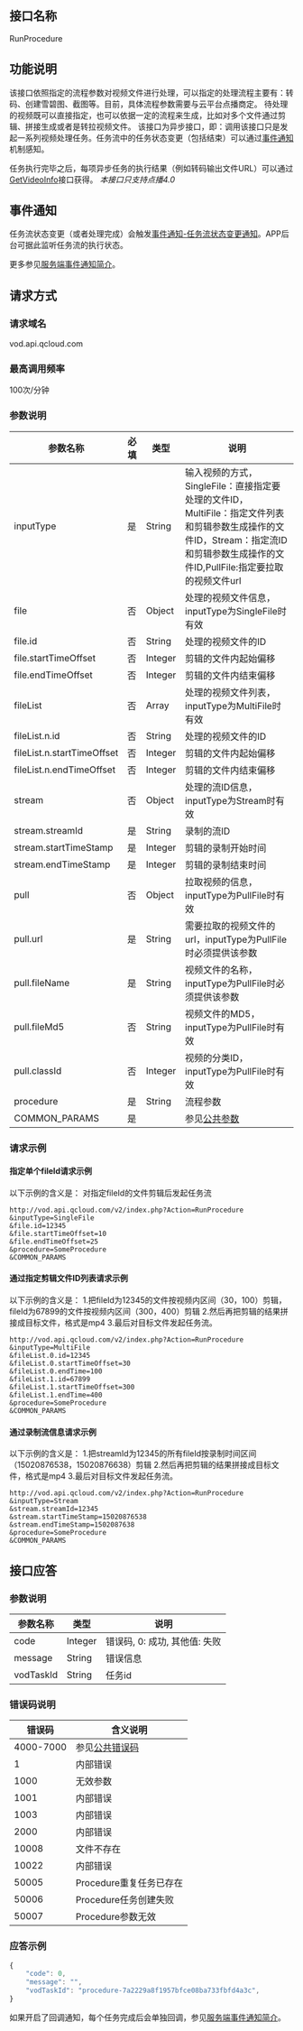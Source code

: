 ## 接口名称
RunProcedure

## 功能说明
该接口依照指定的流程参数对视频文件进行处理，可以指定的处理流程主要有：转码、创建雪碧图、截图等。目前，具体流程参数需要与云平台点播商定。
待处理的视频既可以直接指定，也可以依据一定的流程来生成，比如对多个文件通过剪辑、拼接生成或者是转拉视频文件。
该接口为异步接口，即：调用该接口只是发起一系列视频处理任务。任务流中的任务状态变更（包括结束）可以通过[事件通知](#.E4.BA.8B.E4.BB.B6.E9.80.9A.E7.9F.A5)机制感知。

任务执行完毕之后，每项异步任务的执行结果（例如转码输出文件URL）可以通过[GetVideoInfo](/document/product/266/8586)接口获得。
*本接口只支持点播4.0*

## 事件通知

任务流状态变更（或者处理完成）会触发[事件通知-任务流状态变更通知](/document/product/266/9636)。APP后台可据此监听任务流的执行状态。

更多参见[服务端事件通知简介](/document/product/266/7829)。

## 请求方式

### 请求域名
vod.api.qcloud.com

### 最高调用频率
100次/分钟

### 参数说明
| 参数名称 | 必填 | 类型 | 说明 |
|---------|---------|---------|---------|
| inputType | 是 | String | 输入视频的方式，SingleFile：直接指定要处理的文件ID，MultiFile：指定文件列表和剪辑参数生成操作的文件ID，Stream：指定流ID和剪辑参数生成操作的文件ID,PullFile:指定要拉取的视频文件url|
| file | 否 | Object | 处理的视频文件信息，inputType为SingleFile时有效 |
| file.id | 否 | String | 处理的视频文件的ID |
| file.startTimeOffset | 否 | Integer | 剪辑的文件内起始偏移 |
| file.endTimeOffset | 否 | Integer | 剪辑的文件内结束偏移 |
| fileList | 否 | Array | 处理的视频文件列表，inputType为MultiFile时有效 |
| fileList.n.id | 否 | String | 处理的视频文件的ID |
| fileList.n.startTimeOffset | 否 | Integer | 剪辑的文件内起始偏移 |
| fileList.n.endTimeOffset | 否 | Integer | 剪辑的文件内结束偏移 |
| stream | 否 | Object | 处理的流ID信息，inputType为Stream时有效 |
| stream.streamId | 是 | String | 录制的流ID |
| stream.startTimeStamp | 是 | Integer | 剪辑的录制开始时间 |
| stream.endTimeStamp | 是 | Integer | 剪辑的录制结束时间 |
| pull | 否 | Object | 拉取视频的信息，inputType为PullFile时有效 |
| pull.url | 是 | String | 需要拉取的视频文件的url，inputType为PullFile时必须提供该参数 |
| pull.fileName | 是 | String | 视频文件的名称，inputType为PullFile时必须提供该参数 |
| pull.fileMd5 | 否 | String | 视频文件的MD5，inputType为PullFile时有效 |
| pull.classId | 否 | Integer | 视频的分类ID，inputType为PullFile时有效 |
| procedure | 是 | String | 流程参数 |
| COMMON_PARAMS | 是 |  | 参见[公共参数](/document/api/213/6976) |

### 请求示例

#### 指定单个fileId请求示例
以下示例的含义是：
对指定fileId的文件剪辑后发起任务流

```
http://vod.api.qcloud.com/v2/index.php?Action=RunProcedure
&inputType=SingleFile
&file.id=12345
&file.startTimeOffset=10
&file.endTimeOffset=25
&procedure=SomeProcedure
&COMMON_PARAMS
```

#### 通过指定剪辑文件ID列表请求示例
以下示例的含义是：
1.把fileId为12345的文件按视频内区间（30，100）剪辑，fileId为67899的文件按视频内区间（300，400）剪辑
2.然后再把剪辑的结果拼接成目标文件，格式是mp4
3.最后对目标文件发起任务流。

```
http://vod.api.qcloud.com/v2/index.php?Action=RunProcedure
&inputType=MultiFile
&fileList.0.id=12345
&fileList.0.startTimeOffset=30
&fileList.0.endTime=100
&fileList.1.id=67899
&fileList.1.startTimeOffset=300
&fileList.1.endTime=400
&procedure=SomeProcedure
&COMMON_PARAMS
```

#### 通过录制流信息请求示例
以下示例的含义是：
1.把streamId为12345的所有fileId按录制时间区间（15020876538，15020876638）剪辑
2.然后再把剪辑的结果拼接成目标文件，格式是mp4
3.最后对目标文件发起任务流。

```
http://vod.api.qcloud.com/v2/index.php?Action=RunProcedure
&inputType=Stream
&stream.streamId=12345
&stream.startTimeStamp=15020876538
&stream.endTimeStamp=1502087638
&procedure=SomeProcedure
&COMMON_PARAMS
```

## 接口应答

### 参数说明
| 参数名称 | 类型 | 说明 |
|---------|---------|---------|
| code | Integer | 错误码, 0: 成功, 其他值: 失败 |
| message | String | 错误信息 |
| vodTaskId | String | 任务id |

### 错误码说明
| 错误码 | 含义说明|
|---------|---------|
| 4000-7000 | 参见[公共错误码](/document/product/266/7783)  |
| 1 | 内部错误  |
| 1000 | 无效参数  |
| 1001 | 内部错误  |
| 1003 | 内部错误  |
| 2000 | 内部错误  |
| 10008 | 文件不存在  |
| 10022 | 内部错误 |
| 50005 | Procedure重复任务已存在 |
| 50006 | Procedure任务创建失败 |
| 50007 | Procedure参数无效 |

### 应答示例
```javascript
{
    "code": 0,
    "message": "",
    "vodTaskId": "procedure-7a2229a8f1957bfce08ba733fbfd4a3c",
}
```
如果开启了回调通知，每个任务完成后会单独回调，参见[服务端事件通知简介](/document/product/266/7829)。
